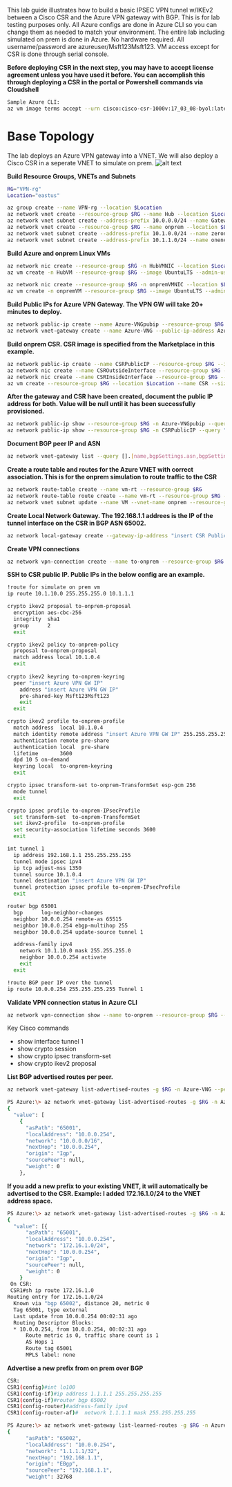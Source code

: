 This lab guide illustrates how to build a basic IPSEC VPN tunnel w/IKEv2 between a Cisco CSR and the Azure VPN gateway with BGP. This is for lab testing purposes only. All Azure configs are done in Azure CLI so you can change them as needed to match your environment. The entire lab including simulated on prem is done in Azure. No hardware required. All username/password are azureuser/Msft123Msft123. VM access except for CSR is done through serial console.

**Before deploying CSR in the next step, you may have to accept license agreement unless you have used it before. You can accomplish this through deploying a CSR in the portal or Powershell commands via Cloudshell**
```bash
Sample Azure CLI:
az vm image terms accept --urn cisco:cisco-csr-1000v:17_03_08-byol:latest
```

# Base Topology
The lab deploys an Azure VPN gateway into a VNET. We will also deploy a Cisco CSR in a seperate VNET to simulate on prem.
![alt text](https://github.com/jwrightazure/lab/blob/master/images/csrvpnikev2.png)

**Build Resource Groups, VNETs and Subnets**
```bash
RG="VPN-rg"
Location="eastus"

az group create --name VPN-rg --location $Location
az network vnet create --resource-group $RG --name Hub --location $Location --address-prefixes 10.0.0.0/16 --subnet-name HubVM --subnet-prefix 10.0.10.0/24
az network vnet subnet create --address-prefix 10.0.0.0/24 --name GatewaySubnet --resource-group $RG --vnet-name Hub
az network vnet create --resource-group $RG --name onprem --location $Location --address-prefixes 10.1.0.0/16 --subnet-name VM --subnet-prefix 10.1.10.0/24
az network vnet subnet create --address-prefix 10.1.0.0/24 --name zeronet --resource-group $RG --vnet-name onprem
az network vnet subnet create --address-prefix 10.1.1.0/24 --name onenet --resource-group $RG --vnet-name onprem
```

**Build Azure and onprem Linux VMs**
```bash
az network nic create --resource-group $RG -n HubVMNIC --location $Location --subnet HubVM --private-ip-address 10.0.10.10 --vnet-name Hub 
az vm create -n HubVM --resource-group $RG --image UbuntuLTS --admin-username azureuser --admin-password Msft123Msft123 --nics HubVMNIC --no-wait --size Standard_D2as_v4

az network nic create --resource-group $RG -n onpremVMNIC --location $Location --subnet VM --private-ip-address 10.1.10.10 --vnet-name onprem 
az vm create -n onpremVM --resource-group $RG --image UbuntuLTS --admin-username azureuser --admin-password Msft123Msft123 --nics onpremVMNIC --no-wait --size Standard_D2as_v4
```

**Build Public IPs for Azure VPN Gateway. The VPN GW will take 20+ minutes to deploy.**
```bash
az network public-ip create --name Azure-VNGpubip --resource-group $RG --allocation-method Dynamic
az network vnet-gateway create --name Azure-VNG --public-ip-address Azure-VNGpubip --resource-group $RG --vnet Hub --gateway-type Vpn --vpn-type RouteBased --sku VpnGw3 --no-wait --asn 65001
```

**Build onprem CSR. CSR image is specified from the Marketplace in this example.**
```bash
az network public-ip create --name CSRPublicIP --resource-group $RG --idle-timeout 30 --allocation-method Static
az network nic create --name CSROutsideInterface --resource-group $RG --subnet zeronet --vnet onprem --public-ip-address CSRPublicIP --ip-forwarding true
az network nic create --name CSRInsideInterface --resource-group $RG --subnet onenet --vnet onprem --ip-forwarding true
az vm create --resource-group $RG --location $Location --name CSR --size Standard_D2as_v4 --nics CSROutsideInterface CSRInsideInterface  --image cisco:cisco-csr-1000v:17_3_4a-byol:latest --admin-username azureuser --admin-password Msft123Msft123 --no-wait
```

**After the gateway and CSR have been created, document the public IP address for both. Value will be null until it has been successfully provisioned.**
```bash
az network public-ip show --resource-group $RG -n Azure-VNGpubip --query "{address: ipAddress}"
az network public-ip show --resource-group $RG -n CSRPublicIP --query "{address: ipAddress}"
```

**Document BGP peer IP and ASN**
```bash
az network vnet-gateway list --query [].[name,bgpSettings.asn,bgpSettings.bgpPeeringAddress] -o table --resource-group $RG
```

**Create a route table and routes for the Azure VNET with correct association. This is for the onprem simulation to route traffic to the CSR**
```bash
az network route-table create --name vm-rt --resource-group $RG
az network route-table route create --name vm-rt --resource-group $RG --route-table-name vm-rt --address-prefix 10.0.0.0/16 --next-hop-type VirtualAppliance --next-hop-ip-address 10.1.1.4
az network vnet subnet update --name VM --vnet-name onprem --resource-group $RG --route-table vm-rt
```

**Create Local Network Gateway. The 192.168.1.1 addrees is the IP of the tunnel interface on the CSR in BGP ASN 65002.**
```bash
az network local-gateway create --gateway-ip-address "insert CSR Public IP" --name to-onprem --resource-group $RG --local-address-prefixes 192.168.1.1/32 --asn 65001 --bgp-peering-address 192.168.1.1
```

**Create VPN connections**
```bash
az network vpn-connection create --name to-onprem --resource-group $RG --vnet-gateway1 Azure-VNG -l $Location --shared-key Msft123Msft123 --local-gateway2 to-onprem --enable-bgp
```

**SSH to CSR public IP. Public IPs in the below config are an example.**
```bash
!route for simulate on prem vm
ip route 10.1.10.0 255.255.255.0 10.1.1.1

crypto ikev2 proposal to-onprem-proposal
  encryption aes-cbc-256
  integrity  sha1
  group      2
  exit

crypto ikev2 policy to-onprem-policy
  proposal to-onprem-proposal
  match address local 10.1.0.4
  exit
  
crypto ikev2 keyring to-onprem-keyring
  peer "insert Azure VPN GW IP"
    address "insert Azure VPN GW IP"
    pre-shared-key Msft123Msft123
    exit
  exit

crypto ikev2 profile to-onprem-profile
  match address  local 10.1.0.4
  match identity remote address "insert Azure VPN GW IP" 255.255.255.255
  authentication remote pre-share
  authentication local  pre-share
  lifetime       3600
  dpd 10 5 on-demand
  keyring local  to-onprem-keyring
  exit

crypto ipsec transform-set to-onprem-TransformSet esp-gcm 256 
  mode tunnel
  exit

crypto ipsec profile to-onprem-IPsecProfile
  set transform-set  to-onprem-TransformSet
  set ikev2-profile  to-onprem-profile
  set security-association lifetime seconds 3600
  exit

int tunnel 1
  ip address 192.168.1.1 255.255.255.255
  tunnel mode ipsec ipv4
  ip tcp adjust-mss 1350
  tunnel source 10.1.0.4
  tunnel destination "insert Azure VPN GW IP"
  tunnel protection ipsec profile to-onprem-IPsecProfile
  exit

router bgp 65001
  bgp      log-neighbor-changes
  neighbor 10.0.0.254 remote-as 65515
  neighbor 10.0.0.254 ebgp-multihop 255
  neighbor 10.0.0.254 update-source tunnel 1

  address-family ipv4
    network 10.1.10.0 mask 255.255.255.0
    neighbor 10.0.0.254 activate    
    exit
  exit

!route BGP peer IP over the tunnel
ip route 10.0.0.254 255.255.255.255 Tunnel 1

```

**Validate VPN connection status in Azure CLI**
```bash
az network vpn-connection show --name to-onprem --resource-group $RG --query "{status: connectionStatus}"
```


Key Cisco commands
- show interface tunnel 1
- show crypto session
- show crypto ipsec transform-set
- show crypto ikev2 proposal

**List BGP advertised routes per peer.**
```bash
az network vnet-gateway list-advertised-routes -g $RG -n Azure-VNG --peer 192.168.1.1

PS Azure:\> az network vnet-gateway list-advertised-routes -g $RG -n Azure-VNG --peer 192.168.1.1
{
  "value": [
    {
      "asPath": "65001",
      "localAddress": "10.0.0.254",
      "network": "10.0.0.0/16",
      "nextHop": "10.0.0.254",
      "origin": "Igp",
      "sourcePeer": null,
      "weight": 0
    },
```
**If you add a new prefix to your existing VNET, it will automatically be advertised to the CSR. Example: I added 172.16.1.0/24 to the VNET address space.**
```bash
PS Azure:\> az network vnet-gateway list-advertised-routes -g $RG -n Azure-VNG --peer 192.168.1.1
{
  "value": [{
      "asPath": "65001",
      "localAddress": "10.0.0.254",
      "network": "172.16.1.0/24",
      "nextHop": "10.0.0.254",
      "origin": "Igp",
      "sourcePeer": null,
      "weight": 0
    }
 On CSR:
 CSR1#sh ip route 172.16.1.0
Routing entry for 172.16.1.0/24
  Known via "bgp 65002", distance 20, metric 0
  Tag 65001, type external
  Last update from 10.0.0.254 00:02:31 ago
  Routing Descriptor Blocks:
  * 10.0.0.254, from 10.0.0.254, 00:02:31 ago
      Route metric is 0, traffic share count is 1
      AS Hops 1
      Route tag 65001
      MPLS label: none
```
**Advertise a new prefix from on prem over BGP**
```bash
CSR:
CSR1(config)#int lo100
CSR1(config-if)#ip address 1.1.1.1 255.255.255.255
CSR1(config-if)#router bgp 65002
CSR1(config-router)#address-family ipv4
CSR1(config-router-af)#  network 1.1.1.1 mask 255.255.255.255

PS Azure:\> az network vnet-gateway list-learned-routes -g $RG -n Azure-VNG
{
      "asPath": "65002",
      "localAddress": "10.0.0.254",
      "network": "1.1.1.1/32",
      "nextHop": "192.168.1.1",
      "origin": "EBgp",
      "sourcePeer": "192.168.1.1",
      "weight": 32768
```

